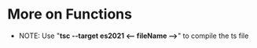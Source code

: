 <h1>More on Functions</h1>

- NOTE: Use "**tsc --target es2021 <-- fileName -->**" to compile the ts file
